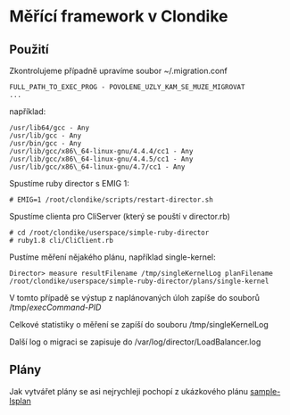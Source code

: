 # Měřící framework v Clondike #

## Použití ##

Zkontrolujeme případně upravíme soubor ~/.migration.conf

    FULL_PATH_TO_EXEC_PROG - POVOLENE_UZLY_KAM_SE_MUZE_MIGROVAT
    ...

například:

    /usr/lib64/gcc - Any
    /usr/lib/gcc - Any
    /usr/bin/gcc - Any
    /usr/lib/gcc/x86\_64-linux-gnu/4.4.4/cc1 - Any
    /usr/lib/gcc/x86\_64-linux-gnu/4.4.5/cc1 - Any
    /usr/lib/gcc/x86\_64-linux-gnu/4.7/cc1 - Any

Spustíme ruby director s EMIG 1:

    # EMIG=1 /root/clondike/scripts/restart-director.sh

Spustíme clienta pro CliServer (který se pouští v director.rb)

    # cd /root/clondike/userspace/simple-ruby-director
    # ruby1.8 cli/CliClient.rb

Pustíme měření nějakého plánu, například single-kernel:

    Director> measure resultFilename /tmp/singleKernelLog planFilename /root/clondike/userspace/simple-ruby-director/plans/single-kernel

V tomto případě se výstup z naplánovaných úloh zapíše do souborů /tmp/*execCommand*-*PID*

Celkové statistiky o měření se zapíší do souboru /tmp/singleKernelLog

Další log o migraci se zapisuje do /var/log/director/LoadBalancer.log

## Plány ##

Jak vytvářet plány se asi nejrychleji pochopí z ukázkového plánu [sample-lsplan](https://github.com/FIT-CVUT/clondike/blob/master/userspace/simple-ruby-director/plans/sample-lsplan)
